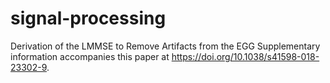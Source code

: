 # signal-processing
Derivation of the LMMSE to Remove Artifacts from the EGG
Supplementary information accompanies this paper at https://doi.org/10.1038/s41598-018-23302-9.
